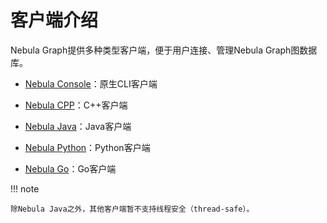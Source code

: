 # 客户端介绍

Nebula Graph提供多种类型客户端，便于用户连接、管理Nebula Graph图数据库。

- [Nebula Console](../2.quick-start/3.connect-to-nebula-graph.md)：原生CLI客户端

- [Nebula CPP](3.nebula-cpp-client.md)：C++客户端

- [Nebula Java](4.nebula-java-client.md)：Java客户端

- [Nebula Python](5.nebula-python-client.md)：Python客户端

- [Nebula Go](6.nebula-go-client.md)：Go客户端

!!! note

    除Nebula Java之外，其他客户端暂不支持线程安全（thread-safe）。
